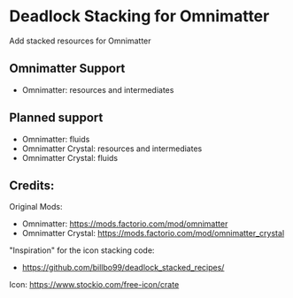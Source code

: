 # Deadlock Stacking for Omnimatter

Add stacked resources for Omnimatter

## Omnimatter Support
- Omnimatter: resources and intermediates


## Planned support
- Omnimatter: fluids
- Omnimatter Crystal: resources and intermediates
- Omnimatter Crystal: fluids


## Credits:
Original Mods:
- Omnimatter: https://mods.factorio.com/mod/omnimatter
- Omnimatter Crystal: https://mods.factorio.com/mod/omnimatter_crystal

"Inspiration" for the icon stacking code:
- https://github.com/billbo99/deadlock_stacked_recipes/

Icon: https://www.stockio.com/free-icon/crate
